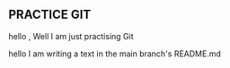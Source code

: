 
## PRACTICE GIT
hello , Well I am just practising Git

hello I am writing a text in the main branch's README.md

